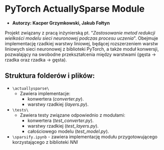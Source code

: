 # PyTorch ActuallySparse Module
* **Autorzy: Kacper Grzymkowski, Jakub Fołtyn**  

Projekt związany z pracą inżynierską pt. "*Zastosowanie metod redukcji wielkości modelu sieci neuronowej podczas procesu uczenia*". Obejmuje implementację rzadkiej warstwy liniowej, będącej rozszerzeniem warstw liniowych sieci neuronowej z biblioteki PyTorch, a także moduł konwersji, pozwalający na swobodne przekształcenia między warstwami (gęsta &rarr; rzadka oraz rzadka &rarr; gęsta).  

## Struktura folderów i plików:
* `\actuallysparse\`
  - Zawiera implementacje:
    - konwertera (*converter.py*).
    - warstwy rzadkiej (*layers.py*).
* `\tests\`
  - Zawiera testy związane odpowiednio z modułami:
    - konwertera (*test_converter.py*).
    - warstwy rzadkiej (*test_layers.py*).
    - całościowego modelu (*test_model.py*).
* `\sparsify.ipynb` - zawiera implementację modułu przygotowującego korzystającego z biblioteki *NNI*

